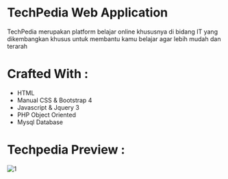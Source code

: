 # TechPedia Web Application

TechPedia merupakan platform belajar online khususnya di bidang IT yang dikembangkan khusus untuk membantu kamu belajar agar lebih mudah dan terarah

# Crafted With :

<ul>
<li>HTML</li>
<li>Manual CSS & Bootstrap 4</li>
<li>Javascript & Jquery 3</li>
<li>PHP Object Oriented</li>
<li>Mysql Database</li>
</ul>

# Techpedia Preview :

![1](https://user-images.githubusercontent.com/49679669/81466016-750e2680-91f8-11ea-9c41-8e61d32d8451.png)
